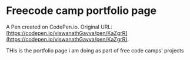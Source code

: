 # Freecode camp portfolio page

A Pen created on CodePen.io. Original URL: [https://codepen.io/viswanathGavva/pen/KaZgrR](https://codepen.io/viswanathGavva/pen/KaZgrR).

THis is the portfolio page i am doing as part of free code camps' projects